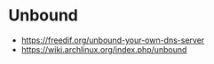 # Unbound

* <https://freedif.org/unbound-your-own-dns-server>
* <https://wiki.archlinux.org/index.php/unbound>